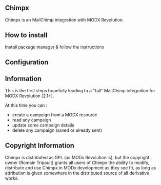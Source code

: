 ## Chimpx

Chimpx is an MailChimp integration with MODX Revolution.

## How to install

Install package manager & follow the instructions

## Configuration



## Information

This is the first steps hopefully leading to a "full" MailChimp integration
for MODX Revolution (2.1+).

At this time you can :
- create a campaign from a MODX resource
- read any campaign
- update some campaign details
- delete any campaign (saved or already sent)

## Copyright Information

Chimpx is distributed as GPL (as MODx Revolution is), but the copyright owner
(Romain Tripault) grants all users of Chimpx the ability to modify, distribute
and use Chimpx in MODx development as they see fit, as long as attribution
is given somewhere in the distributed source of all derivative works.